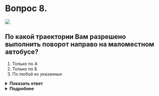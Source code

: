 # Вопрос 8.

![](https://s.drom.ru/i24228/pdd/tickets/2016/1543885454.jpg)

## По какой траектории Вам разрешено выполнить поворот направо на маломестном автобусе?

1. Только по А
2. Только по Б
3. По любой из указанных

<details>
<summary><b>Показать ответ</b></summary>
Правильный ответ: 1
</details>
<details>
<summary><b>Подробнее</b></summary>
При повороте направо транспортное средство должно двигаться по возможности ближе к правому краю проезжей части. У Вас такая возможность есть, продолжаете при повороте направо движение по траектории «А».
(Пункт 8.6 ПДД)
</details>